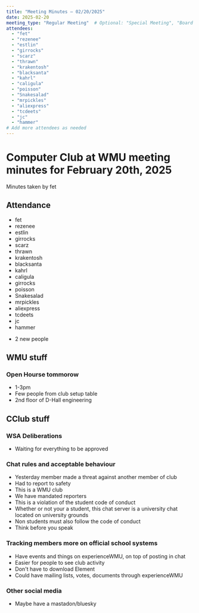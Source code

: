 ```yaml
---
title: "Meeting Minutes – 02/20/2025"
date: 2025-02-20
meeting_type: "Regular Meeting"  # Optional: "Special Meeting", "Board Meeting", etc.
attendees:
  - "fet"
  - "rezenee"
  - "estlin"
  - "girrocks"
  - "scarz"
  - "thrawn"
  - "krakentosh"
  - "blacksanta"
  - "kahrl"
  - "caligula"
  - "poisson"
  - "Snakesalad"
  - "mrpickles"
  - "aliexpress"
  - "tcdeets"
  - "jc"
  - "hammer"
# Add more attendees as needed
---
```


# Computer Club at WMU meeting minutes for February 20th, 2025
Minutes taken by fet



## Attendance
* fet
* rezenee
* estlin
* girrocks
* scarz
* thrawn
* krakentosh
* blacksanta
* kahrl
* caligula
* girrocks
* poisson
* Snakesalad
* mrpickles
* aliexpress
* tcdeets
* jc
* hammer

+ 2 new people

## WMU stuff
### Open Hourse tommorow 
* 1-3pm
* Few people from club setup table
* 2nd floor of D-Hall engineering


## CClub stuff
### WSA Deliberations
* Waiting for everything to be approved
### Chat rules and acceptable behaviour
* Yesterday member made a threat against another member of club
* Had to report to safety
* This is a WMU club
* We have mandated reporters
* This is a violation of the student code of conduct
* Whether or not your a student, this chat server is a university chat located on university grounds
* Non students must also follow the code of conduct
* Think before you speak

### Tracking members more on official school systems
* Have events and things on experienceWMU, on top of posting in chat
* Easier for people to see club activity
* Don't have to download Element
* Could have mailing lists, votes, documents through experienceWMU
### Other social media
* Maybe have a mastadon/bluesky


